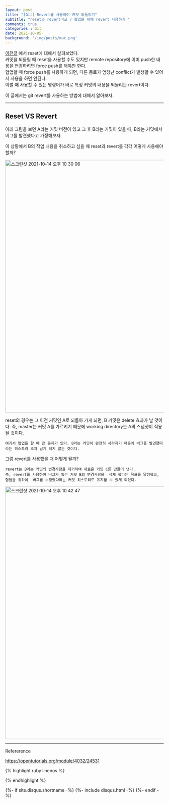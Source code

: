 ```yaml
---
layout: post
title: "[Git] Revert를 사용하여 커밋 되돌리기"
subtitle: "reset과 revert비교 / 협업을 위해 revert 사용하기 "
comments: true
categories : Git
date: 2021-10-05
background: '/img/posts/mac.png'
---
```


[이전글](https://wonyong-jang.github.io/git/2021/09/21/Github-reset.html) 에서 
reset에 대해서 살펴보았다.   
커밋을 되돌릴 때 reset을 사용할 수도 있지만 remote repository에 이미 
push한 내용을 변경하려면 force push를 해야만 한다.   
협업할 때 force push를 사용하게 되면, 다른 동료가 엄청난 conflict가 
발생할 수 있어서 사용을 하면 안된다.   
이럴 때 사용할 수 있는 명령어가 바로 특정 커밋의 내용을 되돌리는 
revert이다.    

이 글에서는 git revert를 사용하는 방법에 대해서 알아보자.   

- - - 

## Reset VS Revert     

아래 그림을 보면 A라는 커밋 버전이 있고 그 후 B라는 커밋이 있을 때, 
    B라는 커밋에서 버그를 발견했다고 가정해보자.      

이 상황에서 B의 작업 내용을 취소하고 싶을 때 reset과 revert를 
각각 어떻게 사용해야 할까?      

<img width="800" alt="스크린샷 2021-10-14 오후 10 30 06" src="https://user-images.githubusercontent.com/26623547/137327348-5d7588fd-80c2-4db0-873c-ded4ede58fcb.png">       

reset의 경우는 그 이전 커밋인 A로 되돌아 가게 되면, B 커밋은
delete 효과가 날 것이다. 즉, master는 커밋 A를 가르키기 때문에
working directory는 A의 스냅샷이 적용될 것이다.

`여기서 협업을 할 때 큰 문제가 있다. B라는 커밋이 완전히 사라지기 때문에
버그를 발견했다라는 히스토리 조차 남게 되지 않는 것이다.`

그럼 revert를 사용했을 때 어떻게 될까?   

`revert는 B라는 커밋의 변경사항을 제거하여 새로운 커밋 C를 만들어 낸다.`   
`즉, revert를 사용하여 버그가 있는 커밋 B의 변경사항을 
삭제 했다는 목표를 달성했고, 협업을 위하여 
버그를 수정했다라는 커밋 히스토리도 유지할 수 있게 되었다.`   

<img width="800" alt="스크린샷 2021-10-14 오후 10 42 47" src="https://user-images.githubusercontent.com/26623547/137329643-59cbe256-363e-43eb-ae5a-c5221d9018ec.png">   




- - - 

Refererence  

<https://opentutorials.org/module/4032/24531>   

{% highlight ruby linenos %}

{% endhighlight %}


{%- if site.disqus.shortname -%}
    {%- include disqus.html -%}
{%- endif -%}

